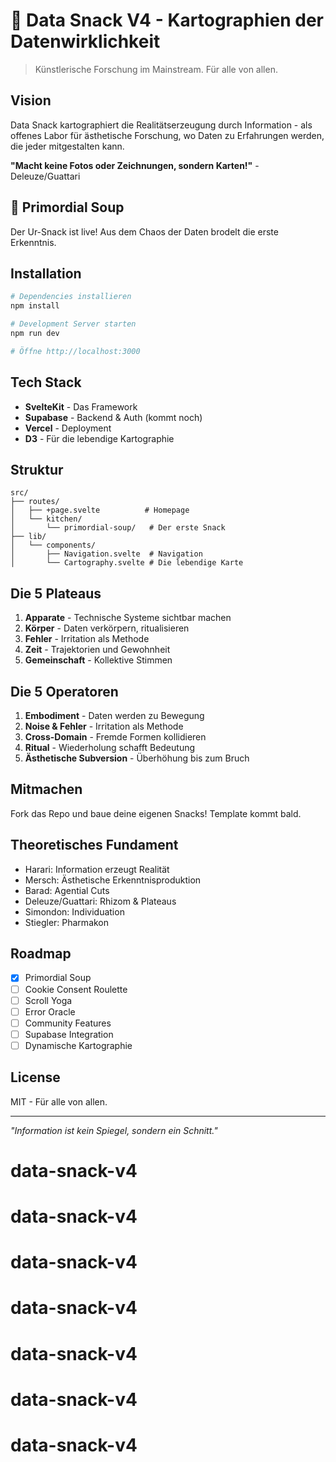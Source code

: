 # 🍴 Data Snack V4 - Kartographien der Datenwirklichkeit

> Künstlerische Forschung im Mainstream. Für alle von allen.

## Vision

Data Snack kartographiert die Realitätserzeugung durch Information - als offenes Labor für ästhetische Forschung, wo Daten zu Erfahrungen werden, die jeder mitgestalten kann.

**"Macht keine Fotos oder Zeichnungen, sondern Karten!"** - Deleuze/Guattari

## 🍲 Primordial Soup

Der Ur-Snack ist live! Aus dem Chaos der Daten brodelt die erste Erkenntnis.

## Installation

```bash
# Dependencies installieren 
npm install

# Development Server starten
npm run dev

# Öffne http://localhost:3000
```

## Tech Stack

- **SvelteKit** - Das Framework
- **Supabase** - Backend & Auth (kommt noch)
- **Vercel** - Deployment
- **D3** - Für die lebendige Kartographie

## Struktur

```
src/
├── routes/
│   ├── +page.svelte          # Homepage
│   └── kitchen/
│       └── primordial-soup/   # Der erste Snack
├── lib/
│   └── components/
│       ├── Navigation.svelte  # Navigation
│       └── Cartography.svelte # Die lebendige Karte
```

## Die 5 Plateaus

1. **Apparate** - Technische Systeme sichtbar machen
2. **Körper** - Daten verkörpern, ritualisieren  
3. **Fehler** - Irritation als Methode
4. **Zeit** - Trajektorien und Gewohnheit
5. **Gemeinschaft** - Kollektive Stimmen

## Die 5 Operatoren

1. **Embodiment** - Daten werden zu Bewegung
2. **Noise & Fehler** - Irritation als Methode
3. **Cross-Domain** - Fremde Formen kollidieren
4. **Ritual** - Wiederholung schafft Bedeutung
5. **Ästhetische Subversion** - Überhöhung bis zum Bruch

## Mitmachen

Fork das Repo und baue deine eigenen Snacks! Template kommt bald.

## Theoretisches Fundament

- Harari: Information erzeugt Realität
- Mersch: Ästhetische Erkenntnisproduktion
- Barad: Agential Cuts
- Deleuze/Guattari: Rhizom & Plateaus
- Simondon: Individuation
- Stiegler: Pharmakon

## Roadmap

- [x] Primordial Soup
- [ ] Cookie Consent Roulette
- [ ] Scroll Yoga
- [ ] Error Oracle
- [ ] Community Features
- [ ] Supabase Integration
- [ ] Dynamische Kartographie

## License

MIT - Für alle von allen.

---

*"Information ist kein Spiegel, sondern ein Schnitt."*
# data-snack-v4
# data-snack-v4
# data-snack-v4
# data-snack-v4
# data-snack-v4
# data-snack-v4
# data-snack-v4
